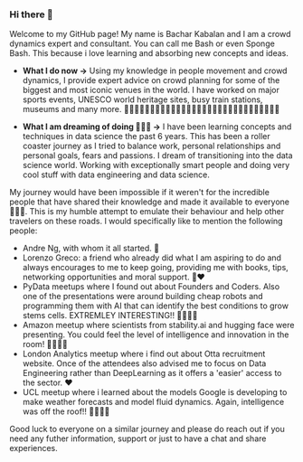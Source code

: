 ### Hi there 👋

Welcome to my GitHub page! My name is Bachar Kabalan and I am a crowd dynamics expert and consultant. You can call me Bash or even Sponge Bash. This because i love learning and absorbing new concepts and ideas. 

* **What I do now ->** Using my knowledge in people movement and crowd dynamics, I provide expert advice on crowd planning for some of the biggest and most iconic venues in the world. I have worked on major sports events, UNESCO world heritage sites, busy train stations, museums and many more. 🧑🏻‍🤝‍🧑🏻🧑🏻‍🤝‍🧑🏻🧑🏻‍🤝‍🧑🏻🧑🏻‍🤝‍🧑🏻🧑🏻‍🤝‍🧑🏻🧑🏻‍🤝‍🧑🏻

* **What I am dreaming of doing 💭🌟🤩 ->** I have been learning concepts and techniques in data science the past 6 years. This has been a roller coaster journey as I tried to balance work, personal relationships and personal goals, fears and passions. I dream of transitioning into the data science world. Working with exceptionally smart people and doing very cool stuff with data engineering and data science.

My journey would have been impossible if it weren't for the incredible people that have shared their knowledge and made it available to everyone 🙏🙏🙏. This is my humble attempt to emulate their behaviour and help other travelers on these roads. I would specifically like to mention the following people: 

- Andre Ng, with whom it all started. 🧙
- Lorenzo Greco: a friend who already did what I am aspiring to do and always encourages to me to keep going, providing me with books, tips, networking opportunities and moral support. 🤗❤️
- PyData meetups where I found out about Founders and Coders. Also one of the presentations were around building cheap robots and programming them with AI that can identify the best conditions to grow stems cells. EXTREMLEY INTERESTING!! 👨‍🔬👨‍🔬
-  Amazon meetup where scientists from stability.ai and hugging face were presenting. You could feel the level of intelligence and innovation in the room! 🚀🚀🚀🚀
-  London Analytics meetup where i find out about Otta recruitment website. Once of the attendees also advised me to focus on Data Engineering rather than DeepLearning as it offers a 'easier' access to the sector. ❤️
-  UCL meetup where i learned about the models Google is developing to make weather forecasts and model fluid dynamics. Again, intelligence was off the roof!! 🚀🚀🚀🚀

Good luck to everyone on a similar journey and please do reach out if you need any futher information, support or just to have a chat and share experiences. 
